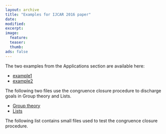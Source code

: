 ```yaml
---
layout: archive
title: "Examples for IJCAR 2016 paper"
date:
modified:
excerpt:
image:
  feature:
  teaser:
  thumb:
ads: false
---
```


The two examples from the Applications section are available here:

- [example1](./example1.lean)
- [example2](./example2.lean)

The following two files use the congruence closure procedure to
discharge goals in Group theory and Lists.

- [Group theory](./group.lean)
- [Lists](./list.lean)

The following list contains small files used to test the congruence
closure procedure.